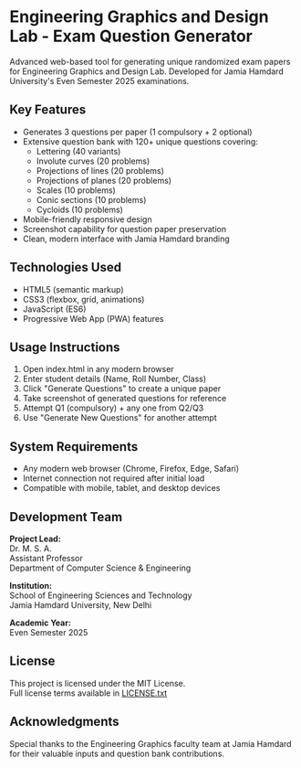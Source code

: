 # Engineering Graphics and Design Lab - Exam Question Generator

Advanced web-based tool for generating unique randomized exam papers for Engineering Graphics and Design Lab. Developed for Jamia Hamdard University's Even Semester 2025 examinations.

## Key Features

- Generates 3 questions per paper (1 compulsory + 2 optional)
- Extensive question bank with 120+ unique questions covering:
  - Lettering (40 variants)
  - Involute curves (20 problems)
  - Projections of lines (20 problems)
  - Projections of planes (20 problems)
  - Scales (10 problems)
  - Conic sections (10 problems)
  - Cycloids (10 problems)
- Mobile-friendly responsive design
- Screenshot capability for question paper preservation
- Clean, modern interface with Jamia Hamdard branding

## Technologies Used

- HTML5 (semantic markup)
- CSS3 (flexbox, grid, animations)
- JavaScript (ES6)
- Progressive Web App (PWA) features

## Usage Instructions

1. Open index.html in any modern browser
2. Enter student details (Name, Roll Number, Class)
3. Click "Generate Questions" to create a unique paper
4. Take screenshot of generated questions for reference
5. Attempt Q1 (compulsory) + any one from Q2/Q3
6. Use "Generate New Questions" for another attempt

## System Requirements

- Any modern web browser (Chrome, Firefox, Edge, Safari)
- Internet connection not required after initial load
- Compatible with mobile, tablet, and desktop devices

## Development Team

**Project Lead:**  
Dr. M. S. A.  
Assistant Professor  
Department of Computer Science & Engineering  

**Institution:**  
School of Engineering Sciences and Technology  
Jamia Hamdard University, New Delhi  

**Academic Year:**  
Even Semester 2025  

## License

This project is licensed under the MIT License.  
Full license terms available in [LICENSE.txt](LICENSE.txt)

## Acknowledgments

Special thanks to the Engineering Graphics faculty team at Jamia Hamdard for their valuable inputs and question bank contributions.